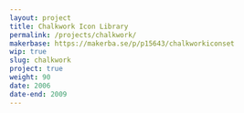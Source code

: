 ```yaml
---
layout: project
title: Chalkwork Icon Library
permalink: /projects/chalkwork/
makerbase: https://makerba.se/p/p15643/chalkworkiconset
wip: true
slug: chalkwork
project: true
weight: 90
date: 2006
date-end: 2009
---
```


